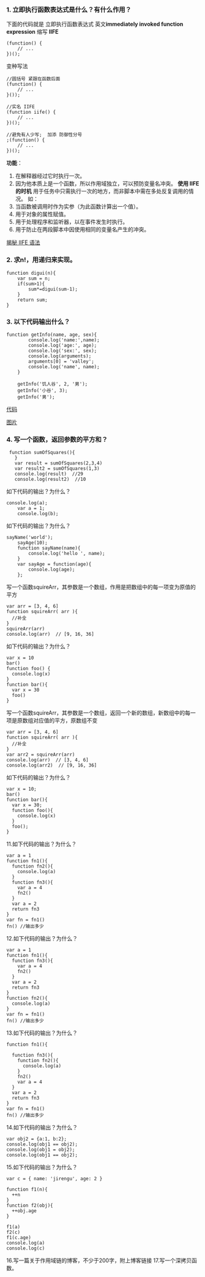 ### 1. 立即执行函数表达式是什么？有什么作用？
下面的代码就是 立即执行函数表达式 
英文**immediately invoked function expression** 缩写  **IIFE**
```
(function() {
    // ...
})();
```
变种写法

```
//圆括号 紧跟在函数后面
(function() {
    // ...
}());

//实名 IIFE 
(function iife() {
    // ...
})();

//避免有人少写;  加添 防御性分号
;(function() {
    // ...
})();
```
**功能**：
1. 在解释器经过它时执行一次。
2. 因为他本质上是一个函数，所以作用域独立，可以预防变量名冲突。
**使用 IIFE 的时机**
用于任务中只需执行一次的地方，而非脚本中需在多处反复调用的情况。 如：
1. 当函数被调用时作为实参（为此函数计算出一个值）。
2. 用于对象的属性赋值。
3. 用于处理程序和监听器，以在事件发生时执行。
4. 用于防止在两段脚本中因使用相同的变量名产生的冲突。

[揭秘 IIFE 语法](https://github.com/xitu/gold-miner/blob/master/TODO/disassembling-javascripts-iife-syntax.md)
### 2. 求n!，用递归来实现。

```
function digui(n){
    var sum = n;
    if(sum>1){
        sum*=digui(sum-1);
    }
    return sum;
}
```
### 3. 以下代码输出什么？
```
function getInfo(name, age, sex){
        console.log('name:',name);
        console.log('age:', age);
        console.log('sex:', sex);
        console.log(arguments);
        arguments[0] = 'valley';
        console.log('name', name);
    }

    getInfo('饥人谷', 2, '男');
    getInfo('小谷', 3);
    getInfo('男');
```

[代码](https://github.com/ComicParty/resume/tree/master/projects/U20/函数参数与默认的argument研究.js)

[图片](https://github.com/ComicParty/resume/tree/master/projects/U20/配套图片-函数参数与%20默认的argument研究.jpg)
### 4. 写一个函数，返回参数的平方和？

```
 function sumOfSquares(){
   }
   var result = sumOfSquares(2,3,4)
   var result2 = sumOfSquares(1,3)
   console.log(result)  //29
   console.log(result2)  //10
```
如下代码的输出？为什么？

```
console.log(a);
    var a = 1;
    console.log(b);
```
如下代码的输出？为什么？

```
sayName('world');
    sayAge(10);
    function sayName(name){
        console.log('hello ', name);
    }
    var sayAge = function(age){
        console.log(age);
    };
```
写一个函数squireArr，其参数是一个数组，作用是把数组中的每一项变为原值的平方

```
var arr = [3, 4, 6]
function squireArr( arr ){
  //补全
}
squireArr(arr)
console.log(arr)  // [9, 16, 36]
```
如下代码的输出？为什么？

```
var x = 10
bar() 
function foo() {
  console.log(x)
}
function bar(){
  var x = 30
  foo()
}
```
写一个函数squireArr，其参数是一个数组，返回一个新的数组，新数组中的每一项是原数组对应值的平方，原数组不变

```
var arr = [3, 4, 6]
function squireArr( arr ){
  //补全
}
var arr2 = squireArr(arr)
console.log(arr)  // [3, 4, 6]
console.log(arr2)  // [9, 16, 36]
```
如下代码的输出？为什么？
```
var x = 10;
bar() 
function bar(){
  var x = 30;
  function foo(){
    console.log(x) 
  }
  foo();
}  
```
11.如下代码的输出？为什么？

```
var a = 1
function fn1(){
  function fn2(){
    console.log(a)
  }
  function fn3(){
    var a = 4
    fn2()
  }
  var a = 2
  return fn3
}
var fn = fn1()
fn() //输出多少
```
12.如下代码的输出？为什么？

```
var a = 1
function fn1(){
  function fn3(){
    var a = 4
    fn2()
  }
  var a = 2
  return fn3
}
function fn2(){
  console.log(a)
}
var fn = fn1()
fn() //输出多少
```
13.如下代码的输出？为什么？

```var a = 1
function fn1(){

  function fn3(){
    function fn2(){
      console.log(a)
    }
    fn2()
    var a = 4
  }
  var a = 2
  return fn3
}
var fn = fn1()
fn() //输出多少
```
14.如下代码的输出？为什么？

```var obj1 = {a:1, b:2};
var obj2 = {a:1, b:2};
console.log(obj1 == obj2);
console.log(obj1 = obj2);
console.log(obj1 == obj2);
```
15.如下代码的输出？为什么？

```var a = 1
var c = { name: 'jirengu', age: 2 }

function f1(n){
  ++n
}
function f2(obj){
  ++obj.age
}

f1(a) 
f2(c) 
f1(c.age) 
console.log(a) 
console.log(c) 
```
16.写一篇关于作用域链的博客，不少于200字，附上博客链接
[]()
17.写一个深拷贝函数。

